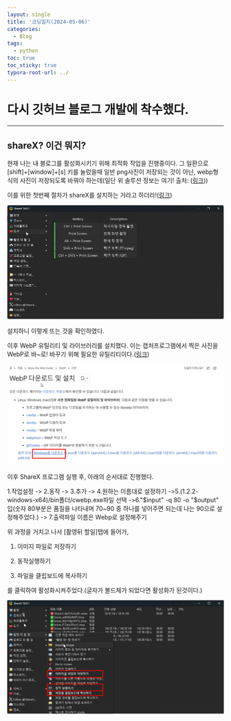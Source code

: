 ```yaml
---
layout: single
title: '코딩일지(2024-05-06)'
categories:
  - Blog
tags:
  - python
toc: true
toc_sticky: true
typora-root-url: ../
---
```








# 다시 깃허브 블로그 개발에 착수했다.
<hr>







## shareX? 이건 뭐지?

현재 나는 내 블로그를 활성화시키기 위해 최적화 작업을 진행중이다. 그 일환으로 [shift]+[window]+[s] 키를 눌렀을때 일반 png사진이 저장되는 것이 아닌, webp형식의 사진이 저장되도록 바꿔야 하는데(일단 위 솔루션 정보는 여기! 출처: ([링크](https://formybest.tistory.com/188)))

이를 위한 첫번째 절차가 shareX를 설치하는 거라고 하더라!([링크](https://getsharex.com/downloads))

![img](/images/2024-05-06-codinglog(80)/ShareX_9ytXVLAzdH.webp)







설치하니 이렇게 뜨는 것을 확인하였다.

이후 WebP 유틸리티 및 라이브러리를 설치했다. 이는 캡처프로그램에서 찍은 사진을 WebP로 바~로! 바꾸기 위해 필요한 유틸리티이다.([링크](https://developers.google.com/speed/webp/download?hl=ko))

![Typora_iqcndua8yF](/images/2024-05-06-codinglog(80)/Typora_iqcndua8yF.webp)

이후 ShareX 프로그램 실행 후, 아래의 순서대로 진행했다.

1.작업설정 -> 2.동작 -> 3.추가 -> 4.원하는 이름대로 설정하기 ->5.(1.2.2-windows-x64)/bin폴더/cwebp.exe파일 선택 ->6."$input" -q  80 -o "$output" 입(숫자 80부분은 품질을 나타내며 70~90 중 하나를 넣어주면 되는데 나는 90으로 설정해주었다.) -> 7.출력파일 이름은 Webp로 설정해주기



위 과정을 거치고 나서 [촬영뒤 할일]탭에 들어가,

1. 이미지 파일로 저장하기

2. 동작실행하기

3. 파일을 클립보드에 복사하기

를 클릭하여 활성화시켜주었다.(글자가 볼드체가 되었다면 활성화가 된것이다.)

![POWERPNT_kxGwfzN4sw](/images/2024-05-06-codinglog(80)/POWERPNT_kxGwfzN4sw.webp)













